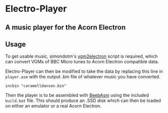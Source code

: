 # Electro-Player
A music player for the Acorn Electron
---
## Usage
To get usable music, simondotm's [vgm2electron](https://github.com/simondotm/vgm2electron) script is required, which can convert VGMs of BBC Micro tunes to Acorn Electron compatible data.

Electro-Player can then be modified to take the data by replacing this line in `player.asm` with the output .bin file of whatever music you have converted.
```
incbin "caramelldansen.bin"
```

Then the player is to be assembled with [BeebAsm](https://github.com/stardot/beebasm) using the included `build.bat` file.
This should produce an .SSD disk which can then be loaded on either an emulator or a real Acorn Electron.
